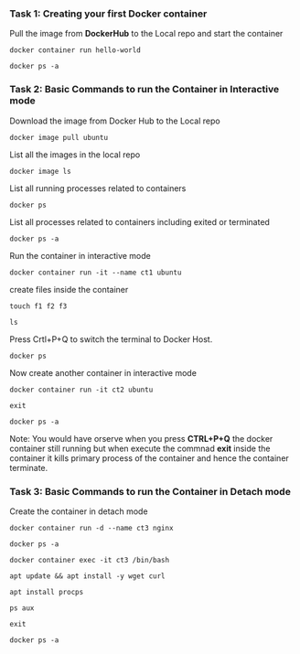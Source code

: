 ### Task 1: Creating your first Docker container
Pull the image from **DockerHub** to the Local repo and start the container
```
docker container run hello-world  
```
```
docker ps -a
```
### Task 2: Basic Commands to run the Container in Interactive mode
Download the image from Docker Hub to the Local repo
```
docker image pull ubuntu
```
List all the images in the local repo
```
docker image ls
```
List all running processes related to containers
```
docker ps 
```
List all processes related to containers including exited or terminated
```
docker ps -a
```
Run the container in interactive mode
```
docker container run -it --name ct1 ubuntu
```
create files inside the container
```
touch f1 f2 f3
```
```
ls
```
Press Crtl+P+Q to switch the terminal to Docker Host.
```
docker ps
```
Now create another container in interactive mode
```
docker container run -it ct2 ubuntu
```
```
exit
```
```
docker ps -a
```
Note: You would have orserve when you press **CTRL+P+Q** the docker container still running but when execute the commnad **exit** inside the container it kills primary process of the container and hence the container terminate.

### Task 3: Basic Commands to run the Container in Detach mode 

Create the container in detach mode
```
docker container run -d --name ct3 nginx
```
```
docker ps -a
```
```
docker container exec -it ct3 /bin/bash
```
```
apt update && apt install -y wget curl
```
```
apt install procps
```
```
ps aux
```
```
exit
```
```
docker ps -a
```

